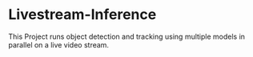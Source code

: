 # Livestream-Inference
This Project runs object detection and tracking using multiple models in parallel on a live video stream.
